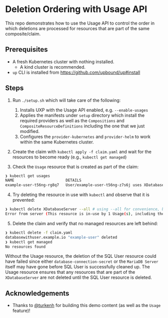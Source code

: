 # Deletion Ordering with Usage API

This repo demonstrates how to use the Usage API to control the order in which
deletions are processed for resources that are part of the same composite/claim.

## Prerequisites

* A fresh Kubernetes cluster with nothing installed.
  * A kind cluster is recommended.
* `up` CLI is installed from https://github.com/upbound/up#install

## Steps

1. Run `./setup.sh` which will take care of the following:
   1. Installs UXP with the Usage API enabled, e.g. `--enable-usages`
   2. Applies the manifests under `setup` directory which install the required providers
   as well as the `Compositions` and `CompositeResourceDefinitions` including the one that we just modified.
   3. Configures the `provider-kubernetes` and `provider-helm` to work within the same Kubernetes cluster.

2. Create the claim with `kubectl apply -f claim.yaml` and wait for the resources to become ready (e.g., `kubectl get managed`)

3. Check the `Usage` resource that is created as part of the claim:

```bash
❯ kubectl get usages
NAME                       DETAILS                                                                       READY   AGE
example-user-t56ng-rg8q7   User/example-user-t56ng-z7s6j uses XDatabaseServer/example-user-t56ng-jgv4j   True    5s
```

4. Try deleting the resource in use with `kubectl` and observe that it is prevented:

```bash
❯ kubectl delete XDatabaseServer --all # using --all for convenience, but you can also specify the name
Error from server (This resource is in-use by 1 Usage(s), including the Usage "example-user-t56ng-rg8q7" by resource User/example-user-t56ng-z7s6j.): admission webhook "nousages.apiextensions.crossplane.io" denied the request: This resource is in-use by 1 Usage(s), including the Usage "example-user-t56ng-rg8q7" by resource User/example-user-t56ng-z7s6j.
```

5. Delete the claim and verify that no managed resources are left behind:

```bash
❯ kubectl delete -f claim.yaml
databasewithuser.example.io "example-user" deleted
❯ kubectl get managed
No resources found
```

Without the Usage resource, the deletion of the SQL User resource could have
failed since either `database-connection-secret` or the `MariaDB Server` itself
may have gone before SQL User is successfully cleaned up. The Usage resource ensures
that any resources that are part of the `XDatabaseServer` are not deleted until the
SQL User resource is deleted.

## Acknowledgements

* Thanks to [@turkenh](https://github.com/turkenh) for building this demo content (as well as the `Usage` feature)!